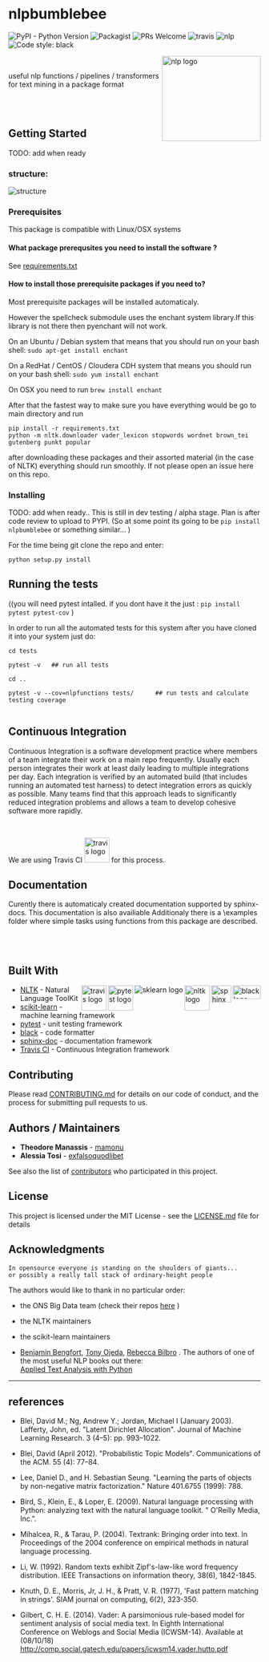 # nlpbumblebee
![PyPI - Python Version](https://img.shields.io/pypi/pyversions/Django.svg)
![Packagist](https://img.shields.io/packagist/l/doctrine/orm.svg)
![PRs Welcome](https://img.shields.io/badge/PRs-welcome-brightgreen.svg?style=flat-square)
![travis](https://travis-ci.com/mamonu/bumblebee.svg?branch=master)
![nlp](https://github.com/mamonu/bumblebee/blob/master/pics/subject-NLP-lightgrey.svg)
![Code style: black](https://img.shields.io/badge/code%20style-black-000000.svg)

<img src="https://github.com/mamonu/bumblebee/blob/master/pics/bb.png" align="right"
     title="nlp logo" width="197" height="170">
     
<br>


useful nlp functions / pipelines / transformers for text mining in a package format


<br>

<br>


## Getting Started


TODO: add when ready

### structure:

<img src="https://github.com/mamonu/bumblebee/blob/master/pics/bumblebeediagram.png" align="center"
     title="structure" >


### Prerequisites


This package is compatible with Linux/OSX systems


#### What package prerequsites you need to install the software ? 

See [requirements.txt](https://github.com/mamonu/bumblebee/blob/master/requirements.txt) 


#### How to install those prerequisite packages if you need to?

Most prerequisite packages will be installed automaticaly.

However the spellcheck submodule uses the enchant system library.If this library is not there then pyenchant will not work.

On an Ubuntu / Debian system that means that you should run on your bash shell:   `sudo apt-get install enchant`

On a RedHat / CentOS / Cloudera CDH system that means you should run on your bash shell:   `sudo yum install enchant`

On OSX you need to run `brew install enchant`


After that the fastest way to make sure you have everything would be go to main directory and run 

```
pip install -r requirements.txt 
python -m nltk.downloader vader_lexicon stopwords wordnet brown_tei gutenberg punkt popular
```

after downloading these packages and their assorted material (in the case of NLTK) everything should run smoothly.
If not please open an issue here on this repo.



### Installing

TODO: add when ready.. This is still in dev testing / alpha stage. Plan is after code review to 
upload to PYPI. (So at some point its going to be `pip install nlpbumblebee` or something similar... )

For the time being git clone the repo and enter:

`python setup.py install`



## Running the tests

((you will need pytest intalled. if you dont have it the just  :  `pip install pytest pytest-cov`    )

In order to run all the automated tests for this system  after you have cloned it into your system just do:

```
cd tests

pytest -v   ## run all tests

cd ..

pytest -v --cov=nlpfunctions tests/      ## run tests and calculate testing coverage 


```


## Continuous Integration

Continuous Integration is a software development practice where members of a team 
integrate their work on a main repo frequently. Usually each person integrates their work at least daily
leading to multiple integrations per day. Each integration is verified by an automated build 
(that includes running an automated test harness) to detect integration errors as quickly as possible. 
Many teams find that this approach leads to significantly reduced integration problems 
and allows a team to develop cohesive software more rapidly.

<br>

We are using Travis CI <img src="https://github.com/mamonu/bumblebee/blob/master/pics/travis.png" title="travis logo" width="50" height="50">       for this process. 



## Documentation

Curently there is automaticaly created documentation supported by sphinx-docs. This documentation is also availiable 
Additionaly there is a \examples folder where simple tasks using functions from this package are described.


<br>

<br>


## Built With

<img src="https://github.com/mamonu/bumblebee/blob/master/pics/blacklogo2.png" align="right" title="black logo" width="56" height="27"><img src="https://github.com/mamonu/bumblebee/blob/master/pics/sphinximage.png" align="right" title="sphinx logo" width="40" height="34">
<img src="https://github.com/mamonu/bumblebee/blob/master/pics/NLTK.png" align="right" title="nltk logo" width="50" height="50"> <img src="https://github.com/mamonu/bumblebee/blob/master/pics/scikit-learn-logo-small.png" align="right" title="sklearn logo"> <img src="https://docs.pytest.org/en/latest/_static/pytest1.png" align="right" title="pytest logo" width="50" height="50"><img src="https://github.com/mamonu/bumblebee/blob/master/pics/travis.png" align="right" title="travis logo" width="50" height="50">





* [NLTK](https://github.com/nltk/nltk) - Natural Language ToolKit
* [scikit-learn](http://scikit-learn.org/) - machine learning framework 
* [pytest](https://docs.pytest.org/en/latest/) - unit testing framework
* [black](https://github.com/ambv/black) - code formatter
* [sphinx-doc](http://www.sphinx-doc.org/en/master/) - documentation framework
* [Travis CI](https://travis-ci.org/) - Continuous Integration framework


## Contributing

Please read [CONTRIBUTING.md](https://github.com/mamonu/bumblebee/blob/master/CONTRIBUTING.md) for details on our code of conduct, and the process for submitting pull requests to us.



## Authors / Maintainers

* **Theodore Manassis**  - [mamonu](https://github.com/mamonu)
* **Alessia Tosi** - [exfalsoquodlibet](https://github.com/exfalsoquodlibet)


See also the list of [contributors](https://github.com/your/project/contributors) who participated in this project.

## License

This project is licensed under the MIT License - see the [LICENSE.md](https://github.com/mamonu/bumblebee/blob/master/LICENCE.md) file for details

## Acknowledgments

    In opensource everyone is standing on the shoulders of giants... 
    or possibly a really tall stack of ordinary-height people


The authors would like to thank in no particular order:

- the ONS Big Data team (check their repos [here](https://github.com/ONSBigData)    )

- the NLTK maintainers

- the scikit-learn maintainers

- [Benjamin Bengfort](https://github.com/bbengfort), [Tony Ojeda](https://github.com/ojedatony1616), [Rebecca Bilbro](https://github.com/rebeccabilbro) . The authors of one of the most useful NLP books out there:      
                  [Applied Text Analysis with Python](http://shop.oreilly.com/product/0636920052555.do)



---


## references

- Blei, David M.; Ng, Andrew Y.; Jordan, Michael I (January 2003). Lafferty, John, ed. "Latent Dirichlet Allocation". Journal of Machine Learning Research. 3 (4–5): pp. 993–1022.

- Blei, David (April 2012). "Probabilistic Topic Models". Communications of the ACM. 55 (4): 77–84. 

- Lee, Daniel D., and H. Sebastian Seung. "Learning the parts of objects by non-negative matrix factorization." Nature 401.6755 (1999): 788.

-  Bird, S., Klein, E., & Loper, E. (2009). Natural language processing with Python: analyzing text with the natural language toolkit. " O'Reilly Media, Inc.".

- Mihalcea, R., & Tarau, P. (2004). Textrank: Bringing order into text. In Proceedings of the 2004 conference on empirical methods in natural language processing.

- Li, W. (1992). Random texts exhibit Zipf's-law-like word frequency distribution. IEEE Transactions on information theory, 38(6), 1842-1845.

- Knuth, D. E., Morris, Jr, J. H., & Pratt, V. R. (1977), 'Fast pattern matching in strings'. SIAM journal on computing, 6(2), 323-350.

- Gilbert, C. H. E. (2014). Vader: A parsimonious rule-based model for sentiment analysis of social media text. In Eighth International Conference on Weblogs and Social Media (ICWSM-14). Available at (08/10/18) http://comp.social.gatech.edu/papers/icwsm14.vader.hutto.pdf






